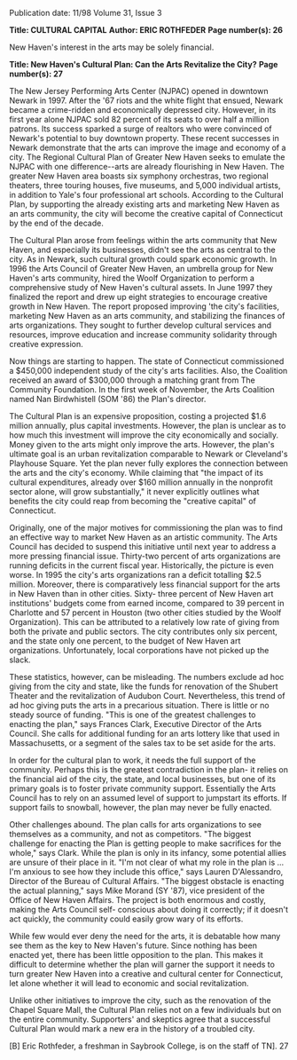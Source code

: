 Publication date: 11/98
Volume 31, Issue 3

**Title: CULTURAL CAPITAL**
**Author: ERIC ROTHFEDER**
**Page number(s): 26**

New Haven's interest in the arts may be solely financial.


**Title: New Haven's Cultural Plan: Can the Arts Revitalize the City?**
**Page number(s): 27**

The New Jersey Performing Arts Center (NJPAC) opened in
downtown Newark in 1997. After the '67 riots and the white flight that
ensued, Newark became a crime-ridden and economically depressed
city. However, in its first year alone NJPAC sold 82 percent of its seats
to over half a million patrons. Its success sparked a surge of realtors
who were convinced of Newark's potential to buy downtown property.
These recent successes in Newark demonstrate that the arts can
improve the image and economy of a city. The Regional Cultural Plan
of Greater New Haven seeks to emulate the NJPAC with one difference--arts are already flourishing in New Haven. The greater New
Haven area boasts six symphony orchestras, two regional theaters, three
touring houses, five museums, and 5,000 individual artists, in addition
to Yale's four professional art schools. According to the Cultural Plan,
by supporting the already existing arts and marketing New Haven as an
arts community, the city will become the creative capital of Connecticut by the end of the decade.

The Cultural Plan arose from feelings within the arts community
that New Haven, and especially its businesses, didn't see the arts as central to the city. As in Newark, such cultural growth could spark economic growth. In 1996 the Arts Council of Greater New Haven, an
umbrella group for New Haven's arts community, hired the Woolf
Organization to perform a comprehensive study of New Haven's cultural assets. In June 1997 they finalized the report and drew up eight
strategies to encourage creative growth in New Haven. The report proposed improving 'the city's facilities, marketing New Haven as an arts
community, and stabilizing the finances of arts organizations. They
sought to further develop cultural services and resources, improve education and increase community solidarity through creative expression.

Now things are starting to happen. The state of Connecticut commissioned a $450,000 independent study of the city's arts facilities.
Also, the Coalition received an award of $300,000 through a matching
grant from The Community Foundation. In the first week of November, the Arts Coalition named Nan Birdwhistell (SOM '86) the Plan's
director.

The Cultural Plan is an expensive proposition, costing a projected
$1.6 million annually, plus capital investments. However, the plan is
unclear as to how much this investment will improve the city economically and socially. Money given to the arts might only improve the arts.
However, the plan's ultimate goal is an urban revitalization comparable
to Newark or Cleveland's Playhouse Square. Yet the plan never fully
explores the connection between the arts and the city's economy. While
claiming that "the impact of its cultural expenditures, already over $160
million annually in the nonprofit sector alone, will grow substantially,"
it never explicitly outlines what benefits the city could reap from
becoming the "creative capital" of Connecticut.

Originally, one of the major motives for commissioning the plan
was to find an effective way to market New Haven as an artistic community. The Arts Council has decided to suspend this initiative until
next year to address a more pressing financial issue. Thirty-two percent
of arts organizations are running deficits in the current fiscal year. Historically, the picture is even worse. In 1995 the city's arts organizations
ran a deficit totalling $2.5 million. Moreover, there is comparatively less
financial support for the arts in New Haven than in other cities. Sixty-
three percent of New Haven art institutions' budgets come from earned
income, compared to 39 percent in Charlotte and 57 percent in Houston (two other cities studied by the Woolf Organization). This can be
attributed to a relatively low rate of giving from both the private and
public sectors. The city contributes only six percent, and the state only
one percent, to the budget of New Haven art organizations. Unfortunately, local corporations have not picked up the slack.

These statistics, however, can be misleading. The numbers exclude
ad hoc giving from the city and state, like the funds for renovation of
the Shubert Theater and the revitalization of Audubon Court. Nevertheless, this trend of ad hoc giving puts the arts in a precarious situation. There is little or no steady source of funding. "This is one of the
greatest challenges to enacting the plan," says Frances Clark, Executive
Director of the Arts Council. She calls for additional funding for an arts
lottery like that used in Massachusetts, or a segment of the sales tax to
be set aside for the arts.

In order for the cultural plan to work, it needs the full support of
the community. Perhaps this is the greatest contradiction in the plan-
it relies on the financial aid of the city, the state, and local businesses,
but one of its primary goals is to foster private community support.
Essentially the Arts Council has to rely on an assumed level of support
to jumpstart its efforts. If support fails to snowball, however, the plan
may never be fully enacted.

Other challenges abound. The plan calls for arts organizations to
see themselves as a community, and not as competitors. "The biggest
challenge for enacting the Plan is getting people to make sacrifices for
the whole," says Clark. While the plan is only in its infancy, some
potential allies are unsure of their place in it. "I'm not clear of what my
role in the plan is ... I'm anxious to see how they include this office,"
says Lauren D'Alessandro, Director of the Bureau of Cultural Affairs.
"The biggest obstacle is enacting the actual planning," says Mike
Morand (SY '87), vice president of the Office of New Haven Affairs.
The project is both enormous and costly, making the Arts Council self-
conscious about doing it correctly; if it doesn't act quickly, the community could easily grow wary of its efforts.

While few would ever deny the need for the arts, it is debatable
how many see them as the key to New Haven's future. Since nothing
has been enacted yet, there has been little opposition to the plan. This
makes it difficult to determine whether the plan will garner the support
it needs to turn greater New Haven into a creative and cultural center
for Connecticut, let alone whether it will lead to economic and social
revitalization.

Unlike other initiatives to improve the city, such as the renovation
of the Chapel Square Mall, the Cultural Plan relies not on a few individuals but on the entire community. Supporters' and skeptics agree
that a successful Cultural Plan would mark a new era in the history of a
troubled city.

[B]
Eric Rothfeder, a freshman in Saybrook College, is on the staff of TN].
27